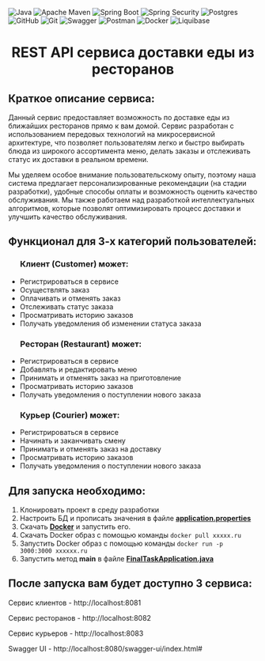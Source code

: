 ![Java](https://img.shields.io/badge/java-%23ED8B00.svg?style=for-the-badge&logo=java&logoColor=white)
![Apache Maven](https://img.shields.io/badge/Apache%20Maven-C71A36?style=for-the-badge&logo=Apache%20Maven&logoColor=white)
![Spring Boot](https://img.shields.io/badge/Spring%20Boot-6DB33F.svg?style=for-the-badge&logo=Spring-Boot&logoColor=white)
![Spring Security](https://img.shields.io/badge/Spring%20Security-6DB33F.svg?style=for-the-badge&logo=Spring-Security&logoColor=white)
![Postgres](https://img.shields.io/badge/postgres-%23316192.svg?style=for-the-badge&logo=postgresql&logoColor=white)
![GitHub](https://img.shields.io/badge/github-%23121011.svg?style=for-the-badge&logo=github&logoColor=white)
![Git](https://img.shields.io/badge/git%20-%23F05033.svg?&style=for-the-badge&logo=git&logoColor=white)
![Swagger](https://img.shields.io/badge/-Swagger-%23Clojure?style=for-the-badge&logo=swagger&logoColor=white)
![Postman](https://img.shields.io/badge/Postman-FF6C37?style=for-the-badge&logo=postman&logoColor=white)
![Docker](https://img.shields.io/badge/docker-%230db7ed.svg?style=for-the-badge&logo=docker&logoColor=white)
![Liquibase](https://img.shields.io/badge/liquibase-%23316192.svg?style=for-the-badge&logo=liquibase&logoColor=white)

<h1 align="center">REST API сервиса доставки еды из ресторанов</h1>
<h2>Краткое описание сервиса:</h2>

Данный сервис предоставляет возможность по доставке еды из ближайших ресторанов прямо к вам домой. Сервис разработан с использованием передовых технологий на микросервисной архитектуре, что позволяет пользователям легко и быстро выбирать блюда из широкого ассортимента меню, делать заказы и отслеживать статус их доставки в реальном времени. 

Мы уделяем особое внимание пользовательскому опыту, поэтому наша система предлагает персонализированные рекомендации (на стадии разработки), удобные способы оплаты и возможность оценить качество обслуживания. Мы также работаем над разработкой интеллектуальных алгоритмов, которые позволят оптимизировать процесс доставки и улучшить качество обслуживания.


<h2>Функционал для 3-х категорий пользователей:</h2>
<ul>  
  <h3>Клиент (Customer) может:</h3>
    <li>Регистрироваться в сервисе</li>
    <li>Осуществлять заказ</li>
    <li>Оплачивать и отменять заказ</li>
    <li>Отслеживать статус заказа</li>
    <li>Просматривать историю заказов</li>
    <li>Получать уведомления об изменении статуса заказа</li>

  <h3>Ресторан (Restaurant) может:</h3>
    <li>Регистрироваться в сервисе</li>
    <li>Добавлять и редактировать меню</li>
    <li>Принимать и отменять заказ на приготовление</li>
    <li>Просматривать историю заказов</li>
    <li>Получать уведомления о поступлении нового заказа</li>

  <h3>Курьер (Courier) может:</h3>
    <li>Регистрироваться в сервисе</li>
    <li>Начинать и заканчивать смену</li>
    <li>Принимать и отменять заказ на доставку</li>
    <li>Просматривать историю заказов</li>
    <li>Получать уведомления о поступлении нового заказа</li>
</ul>

<h2>Для запуска необходимо:</h2>
  

1. Клонировать проект в среду разработки
2. Настроить БД и прописать значения в файле **[application.properties](src/main/resources/application.properties)** 
3. Скачать **[Docker](https://www.docker.com)** и запустить его.
4. Скачать Docker образ с помощью команды ```docker pull xxxxx.ru``` 
5. Запустить Docker образ с помощью команды ```docker run -p 3000:3000 xxxxxx.ru``` 
6. Запустить метод **main** в файле **[FinalTaskApplication.java](src/main/java/com/example/finaltask/FinalTaskApplication.java)** 

<h2>После запуска вам будет доступно 3 сервиса:</h2>

Сервис клиентов - http://localhost:8081

Сервис ресторанов - http://localhost:8082

Сервис курьеров - http://localhost:8083

Swagger UI - http://localhost:8080/swagger-ui/index.html#


